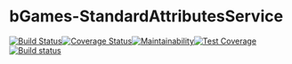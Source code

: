 # bGames-StandardAttributesService
[![Build Status](https://travis-ci.com/Tisks/bGames-StandardAttributesService.svg?branch=main)](https://travis-ci.com/Tisks/bGames-StandardAttributesService)[![Coverage Status](https://coveralls.io/repos/github/Tisks/bGames-StandardAttributesService/badge.svg?branch=main)](https://coveralls.io/github/Tisks/bGames-StandardAttributesService?branch=main)[![Maintainability](https://api.codeclimate.com/v1/badges/1865efc1c64f4f8839eb/maintainability)](https://codeclimate.com/github/Tisks/bGames-StandardAttributesService/maintainability)[![Test Coverage](https://api.codeclimate.com/v1/badges/1865efc1c64f4f8839eb/test_coverage)](https://codeclimate.com/github/Tisks/bGames-StandardAttributesService/test_coverage)[![Build status](https://ci.appveyor.com/api/projects/status/0h2u5gq8kal47e8w/branch/main?svg=true)](https://ci.appveyor.com/project/Tisks/bgames-standardattributesservice/branch/main)
